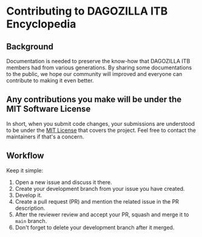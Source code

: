 # Contributing to DAGOZILLA ITB Encyclopedia

## Background

Documentation is needed to preserve the know-how that DAGOZILLA ITB members had from various generations. By sharing some documentations to the public, we hope our community will improved and everyone can contribute to making it even better.

## Any contributions you make will be under the MIT Software License

In short, when you submit code changes, your submissions are understood to be under the [MIT License](LICENSE) that covers the project. Feel free to contact the maintainers if that's a concern.

## Workflow

Keep it simple:
1. Open a new issue and discuss it there.
2. Create your development branch from your issue you have created.
3. Develop it.
4. Create a pull request (PR) and mention the related issue in the PR description.
5. After the reviewer review and accept your PR, squash and merge it to `main` branch.
6. Don't forget to delete your development branch after it merged.
